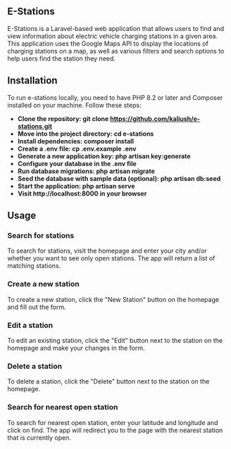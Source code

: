 ## E-Stations

E-Stations is a Laravel-based web application that allows users to find and view information about electric vehicle
charging stations in a given area. This application uses the Google Maps API to display the locations of charging
stations on a map, as well as various filters and search options to help users find the station they need.

## Installation

To run e-stations locally, you need to have PHP 8.2 or later and Composer installed on your machine. Follow these steps:

- **Clone the repository: git clone https://github.com/kaliush/e-stations.git**
- **Move into the project directory: cd e-stations**
- **Install dependencies: composer install**
- **Create a .env file: cp .env.example .env**
- **Generate a new application key: php artisan key:generate**
- **Configure your database in the .env file**
- **Run database migrations: php artisan migrate**
- **Seed the database with sample data (optional): php artisan db:seed**
- **Start the application: php artisan serve**
- **Visit http://localhost:8000 in your browser**

## Usage

### Search for stations

To search for stations, visit the homepage and enter your city and/or whether you want to see only open stations. The
app will return a list of matching stations.

### Create a new station

To create a new station, click the "New Station" button on the homepage and fill out the form.

### Edit a station

To edit an existing station, click the "Edit" button next to the station on the homepage and make your changes in the
form.

### Delete a station

To delete a station, click the "Delete" button next to the station on the homepage.

### Search for nearest open station

To search for nearest open station, enter your latitude and longitude and click on find. The app will redirect you to
the page with the nearest station that is currently open.
